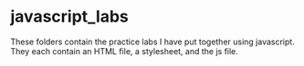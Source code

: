 # javascript_labs

These folders contain the practice labs I have put together using javascript.  They each contain an HTML file, a stylesheet, and the js file.
